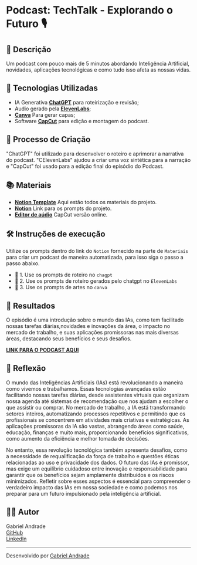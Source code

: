 # Podcast: TechTalk - Explorando o Futuro 🎙️

## 📒 Descrição
Um podcast com pouco mais de 5 minutos abordando Inteligência Artificial, novidades, aplicações tecnológicas e como tudo isso afeta as nossas vidas.

## 🤖 Tecnologias Utilizadas
- IA Generativa **[ChatGPT](https://chat.openai.com)** para roteirização e revisão;
- Audio gerado pela **[ElevenLabs](https://elevenlabs.io/)**;
- **[Canva](https://www.canva.com/)** Para gerar capas;
- Software **[CapCut](https://www.capcut.com/pt-br/)** para edição e montagem do podcast.

## 🧐 Processo de Criação
"ChatGPT" foi utilizado para desenvolver o roteiro e aprimorar a narrativa do podcast. "CElevenLabs" ajudou a criar uma voz sintética para a narração e "CapCut" foi usado para a edição final do episódio do Podcast.

## 📚 Materiais
- **[Notion Template](https://www.notion.so/PAS-Podcast-AI-Studio-a0546752e9514b1790452af8b14cca3d?pvs=4)** Aqui estão todos os materiais do projeto.
- **[Notion](https://www.notion.so/Roterista-f3bba96f98d54665a79df98b23aafce6?pvs=4)** Link para os prompts do projeto.
- **[Editor de aúdio](https://www.capcut.com/editor?from_page=landing_page&__action_from=picture_V%C3%ADdeos%20profissionais%20em%20minutos,%20n%C3%A3o%20em%20horas.)** CapCut versão online.


## 🛠️ Instruções de execução

Utilize os prompts dentro do link do `Notion` fornecido na parte de `Materiais` para criar um podcast de maneira automatizada, para isso siga o passo a passo abaixo.

- 🤖 1. Use os prompts de roteiro no `chagpt`
- 🤖 2. Use os prompts de roteiro gerados pelo chatgpt no  `ElevenLabs`
- 🤖 3. Use os prompts de artes no `canva`
  
## 🚀 Resultados
O episódio é uma introdução sobre o mundo das IAs, como tem facilitado nossas tarefas diárias,novidades e inovações da área, o impacto no mercado de trabalho, e suas aplicações promissoras nas mais diversas áreas, destacando seus benefícios e seus desafios.

**[LINK PARA O PODCAST AQUI](https://github.com/4ndradeGabriel/dio-lab-natty-or-not/blob/main/output/edited-podcast.MP3)**

## 💭 Reflexão
O mundo das Inteligências Artificiais (IAs) está revolucionando a maneira como vivemos e trabalhamos. Essas tecnologias avançadas estão facilitando nossas tarefas diárias, desde assistentes virtuais que organizam nossa agenda até sistemas de recomendação que nos ajudam a escolher o que assistir ou comprar. No mercado de trabalho, a IA está transformando setores inteiros, automatizando processos repetitivos e permitindo que os profissionais se concentrem em atividades mais criativas e estratégicas. As aplicações promissoras da IA são vastas, abrangendo áreas como saúde, educação, finanças e muito mais, proporcionando benefícios significativos, como aumento da eficiência e melhor tomada de decisões.

No entanto, essa revolução tecnológica também apresenta desafios, como a necessidade de requalificação da força de trabalho e questões éticas relacionadas ao uso e privacidade dos dados. O futuro das IAs é promissor, mas exige um equilíbrio cuidadoso entre inovação e responsabilidade para garantir que os benefícios sejam amplamente distribuídos e os riscos minimizados. Refletir sobre esses aspectos é essencial para compreender o verdadeiro impacto das IAs em nossa sociedade e como podemos nos preparar para um futuro impulsionado pela inteligência artificial.

## 👨‍💻 Autor

Gabriel Andrade  
[GitHub](https://github.com/4ndradeGabriel)  
[LinkedIn](https://www.linkedin.com/in/andradegabrielw)  

---

Desenvolvido por [Gabriel Andrade](https://github.com/4ndradeGabriel)
